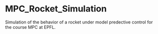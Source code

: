 # MPC_Rocket_Simulation

Simulation of the behavior of a rocket under model predective control for the course MPC at EPFL.

